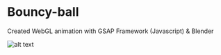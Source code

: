 # Bouncy-ball
Created WebGL animation with GSAP Framework (Javascript) &amp; Blender

![alt text](https://i.ibb.co/RcKGxvM/Screenshot-2023-03-13-063617.png) 



